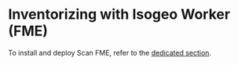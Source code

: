 # Inventorizing with Isogeo Worker (FME)

To install and deploy Scan FME, refer to the [dedicated section](/en/features/scan_fme/installation/README.html).
